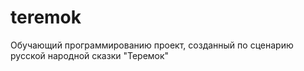 # teremok

Обучающий программированию проект, созданный по сценарию русской народной сказки "Теремок"
